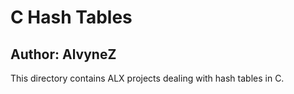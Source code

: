 # C Hash Tables
## Author: AlvyneZ
This directory contains ALX projects dealing with hash tables in C.
